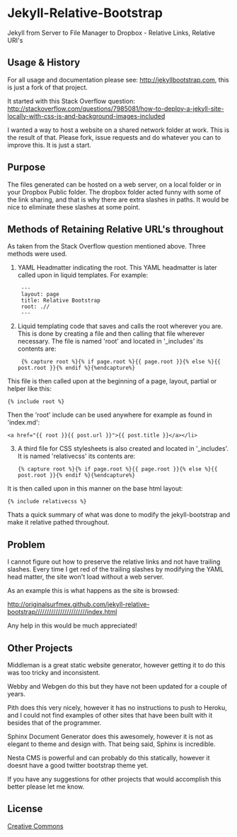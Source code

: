 # Jekyll-Relative-Bootstrap

Jekyll from Server to File Manager to Dropbox - Relative Links, Relative URI's

## Usage & History

For all usage and documentation please see: <http://jekyllbootstrap.com>, this is just a fork of that project.

It started with this Stack Overflow question: <http://stackoverflow.com/questions/7985081/how-to-deploy-a-jekyll-site-locally-with-css-js-and-background-images-included>

I wanted a way to host a website on a shared network folder at work.  This is the result of that.  Please fork, issue requests and do whatever you can to improve this.  It is just a start.

## Purpose

The files generated can be hosted on a web server, on a local folder or in your Dropbox Public folder.  The dropbox folder acted funny with some of the link sharing, and that is why there are extra slashes in paths.  It would be nice to eliminate these slashes at some point.

## Methods of Retaining Relative URL's throughout

As taken from the Stack Overflow question mentioned above.  Three methods were used.

1. YAML Headmatter indicating the root.  This YAML headmatter is later called upon in liquid templates.  For example:

        ---
        layout: page
        title: Relative Bootstrap
        root: .//
        ---
  
2. Liquid templating code that saves and calls the root wherever you are.  This is done by creating a file and then calling that file wherever necessary.  The file is named 'root' and located in '_includes'  its contents are:

	    {% capture root %}{% if page.root %}{{ page.root }}{% else %}{{ post.root }}{% endif %}{%endcapture%}

This file is then called upon at the beginning of a page, layout, partial or helper like this:

    {% include root %}

Then the 'root' include can be used anywhere for example as found in 'index.md':

    <a href="{{ root }}{{ post.url }}">{{ post.title }}</a></li>
  
3.  A third file for CSS stylesheets is also created and located in '_includes'.  It is named 'relativecss'  its contents are:

        {% capture root %}{% if page.root %}{{ page.root }}{% else %}{{ post.root }}{% endif %}{%endcapture%}

    <!-- Le styles -->
      <link href="{{ root }}{{ ASSET_PATH }}/css/1.4.0/bootstrap.css" rel="stylesheet">
      <link href="{{ root }}{{ ASSET_PATH }}/css/style.css?body=1" rel="stylesheet" type="text/css" media="all">

It is then called upon in this manner on the base html layout:

    {% include relativecss %}
  
Thats a quick summary of what was done to modify the jekyll-bootstrap and make it relative pathed throughout.

## Problem

I cannot figure out how to preserve the relative links and not have trailing slashes.  Every time I get red of the trailing slashes by modifying the YAML head matter, the site won't load without a web server.

As an example this is what happens as the site is browsed:

http://originalsurfmex.github.com/jekyll-relative-bootstrap///////////////////////index.html

Any help in this would be much appreciated!
  

## Other Projects

Middleman is a great static website generator, however getting it to do this was too tricky and inconsistent.

Webby and Webgen do this but they have not been updated for a couple of years.

Pith does this very nicely, however it has no instructions to push to Heroku, and I could not find examples of other sites that have been built with it besides that of the programmer.

Sphinx Document Generator does this awesomely, however it is not as elegant to theme and design with.  That being said, Sphinx is incredible.

Nesta CMS is powerful and can probably do this statically, however it doesnt have a good twitter bootstrap theme yet.

If you have any suggestions for other projects that would accomplish this better please let me know.

## License

[Creative Commons](http://creativecommons.org/licenses/by-nc-sa/3.0/)

